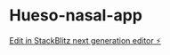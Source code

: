 # Hueso-nasal-app

[Edit in StackBlitz next generation editor ⚡️](https://stackblitz.com/~/github.com/Taotetutin/Hueso-nasal-app)